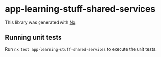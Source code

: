 # app-learning-stuff-shared-services

This library was generated with [Nx](https://nx.dev).

## Running unit tests

Run `nx test app-learning-stuff-shared-services` to execute the unit tests.
